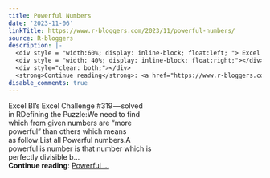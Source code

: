 ```yaml
---
title: Powerful Numbers
date: '2023-11-06'
linkTitle: https://www.r-bloggers.com/2023/11/powerful-numbers/
source: R-bloggers
description: |-
  <div style = "width:60%; display: inline-block; float:left; "> Excel BI’s Excel Challenge #319 — solved in RDefining the Puzzle:We need to find which from given numbers are “more powerful” than others which means as follow:List all Powerful numbers.A powerful is number is that number which is perfectly divisible b...</div>
  <div style = "width: 40%; display: inline-block; float:right;"></div>
  <div style="clear: both;"></div>
  <strong>Continue reading</strong>: <a href="https://www.r-bloggers.com/2023/11/powerful-numbers/">Powerful ...
disable_comments: true
---
```

<div style = "width:60%; display: inline-block; float:left; "> Excel BI’s Excel Challenge #319 — solved in RDefining the Puzzle:We need to find which from given numbers are “more powerful” than others which means as follow:List all Powerful numbers.A powerful is number is that number which is perfectly divisible b...</div>
<div style = "width: 40%; display: inline-block; float:right;"></div>
<div style="clear: both;"></div>
<strong>Continue reading</strong>: <a href="https://www.r-bloggers.com/2023/11/powerful-numbers/">Powerful ...